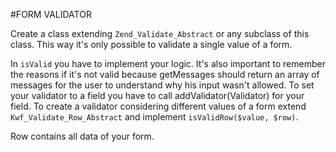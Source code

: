 #FORM VALIDATOR

Create a class extending `Zend_Validate_Abstract` or any subclass of this class. 
This way it's only possible to validate a single value of a form.

In `isValid` you have to implement your logic. It's also important to remember the reasons if it's not valid because 
getMessages should return an array of messages for the user to understand why his input wasn't allowed.
To set your validator to a field you have to call addValidator(Validator) for your field.
To create a validator considering different values of a form extend `Kwf_Validate_Row_Abstract` and 
implement `isValidRow($value, $row)`.

Row contains all data of your form.